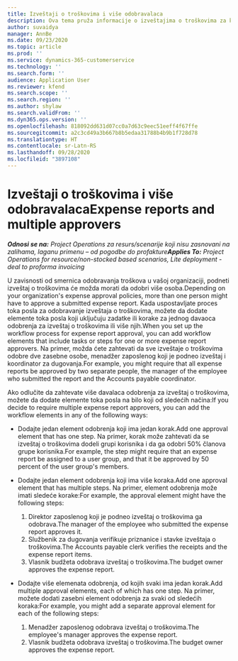 ```yaml
---
title: Izveštaji o troškovima i više odobravalaca
description: Ova tema pruža informacije o izveštajima o troškovima za koje je potrebno odobrenje više osoba.
author: suvaidya
manager: AnnBe
ms.date: 09/23/2020
ms.topic: article
ms.prod: ''
ms.service: dynamics-365-customerservice
ms.technology: ''
ms.search.form: ''
audience: Application User
ms.reviewer: kfend
ms.search.scope: ''
ms.search.region: ''
ms.author: shylaw
ms.search.validFrom: ''
ms.dyn365.ops.version: ''
ms.openlocfilehash: 818092dd631d07cc0a7d63c9eec51eeff4f67ffe
ms.sourcegitcommit: a2c3cd49a3b667b8b5edaa31788b4b9b1f728d78
ms.translationtype: HT
ms.contentlocale: sr-Latn-RS
ms.lasthandoff: 09/28/2020
ms.locfileid: "3897108"
---
```

# <a name="expense-reports-and-multiple-approvers"></a><span data-ttu-id="a99c8-103">Izveštaji o troškovima i više odobravalaca</span><span class="sxs-lookup"><span data-stu-id="a99c8-103">Expense reports and multiple approvers</span></span>

<span data-ttu-id="a99c8-104">_**Odnosi se na:** Project Operations za resurs/scenarije koji nisu zasnovani na zalihama, laganu primenu – od pogodbe do profakture_</span><span class="sxs-lookup"><span data-stu-id="a99c8-104">_**Applies To:** Project Operations for resource/non-stocked based scenarios, Lite deployment - deal to proforma invoicing_</span></span>

<span data-ttu-id="a99c8-105">U zavisnosti od smernica odobravanja troškova u vašoj organizaciji, podneti izveštaj o troškovima će možda morati da odobri više osoba.</span><span class="sxs-lookup"><span data-stu-id="a99c8-105">Depending on your organization's expense approval policies, more than one person might have to approve a submitted expense report.</span></span> <span data-ttu-id="a99c8-106">Kada uspostavljate proces toka posla za odobravanje izveštaja o troškovima, možete da dodate elemente toka posla koji uključuju zadatke ili korake za jednog davaoca odobrenja za izveštaj o troškovima ili više njih.</span><span class="sxs-lookup"><span data-stu-id="a99c8-106">When you set up the workflow process for expense report approval, you can add workflow elements that include tasks or steps for one or more expense report approvers.</span></span> <span data-ttu-id="a99c8-107">Na primer, možda ćete zahtevati da sve izveštaje o troškovima odobre dve zasebne osobe, menadžer zaposlenog koji je podneo izveštaj i koordinator za dugovanja.</span><span class="sxs-lookup"><span data-stu-id="a99c8-107">For example, you might require that all expense reports be approved by two separate people, the manager of the employee who submitted the report and the Accounts payable coordinator.</span></span>

<span data-ttu-id="a99c8-108">Ako odlučite da zahtevate više davalaca odobrenja za izveštaj o troškovima, možete da dodate elemente toka posla na bilo koji od sledećih načina:</span><span class="sxs-lookup"><span data-stu-id="a99c8-108">If you decide to require multiple expense report approvers, you can add the workflow elements in any of the following ways:</span></span>

- <span data-ttu-id="a99c8-109">Dodajte jedan element odobrenja koji ima jedan korak.</span><span class="sxs-lookup"><span data-stu-id="a99c8-109">Add one approval element that has one step.</span></span> <span data-ttu-id="a99c8-110">Na primer, korak može zahtevati da se izveštaj o troškovima dodeli grupi korisnika i da ga odobri 50% članova grupe korisnika.</span><span class="sxs-lookup"><span data-stu-id="a99c8-110">For example, the step might require that an expense report be assigned to a user group, and that it be approved by 50 percent of the user group's members.</span></span>
- <span data-ttu-id="a99c8-111">Dodajte jedan element odobrenja koji ima više koraka.</span><span class="sxs-lookup"><span data-stu-id="a99c8-111">Add one approval element that has multiple steps.</span></span> <span data-ttu-id="a99c8-112">Na primer, element odobrenja može imati sledeće korake:</span><span class="sxs-lookup"><span data-stu-id="a99c8-112">For example, the approval element might have the following steps:</span></span>

    1. <span data-ttu-id="a99c8-113">Direktor zaposlenog koji je podneo izveštaj o troškovima ga odobrava.</span><span class="sxs-lookup"><span data-stu-id="a99c8-113">The manager of the employee who submitted the expense report approves it.</span></span>
    2. <span data-ttu-id="a99c8-114">Službenik za dugovanja verifikuje priznanice i stavke izveštaja o troškovima.</span><span class="sxs-lookup"><span data-stu-id="a99c8-114">The Accounts payable clerk verifies the receipts and the expense report items.</span></span>
    3. <span data-ttu-id="a99c8-115">Vlasnik budžeta odobrava izveštaj o troškovima.</span><span class="sxs-lookup"><span data-stu-id="a99c8-115">The budget owner approves the expense report.</span></span>

- <span data-ttu-id="a99c8-116">Dodajte više elemenata odobrenja, od kojih svaki ima jedan korak.</span><span class="sxs-lookup"><span data-stu-id="a99c8-116">Add multiple approval elements, each of which has one step.</span></span> <span data-ttu-id="a99c8-117">Na primer, možete dodati zasebni element odobrenja za svaki od sledećih koraka:</span><span class="sxs-lookup"><span data-stu-id="a99c8-117">For example, you might add a separate approval element for each of the following steps:</span></span>

    1. <span data-ttu-id="a99c8-118">Menadžer zaposlenog odobrava izveštaj o troškovima.</span><span class="sxs-lookup"><span data-stu-id="a99c8-118">The employee's manager approves the expense report.</span></span>
    2. <span data-ttu-id="a99c8-119">Vlasnik budžeta odobrava izveštaj o troškovima.</span><span class="sxs-lookup"><span data-stu-id="a99c8-119">The budget owner approves the expense report.</span></span>
